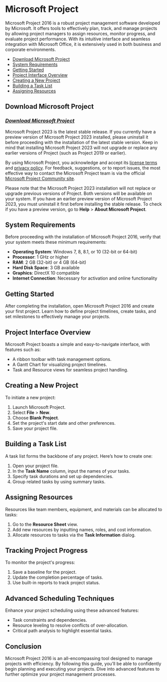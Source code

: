 # Microsoft Project

Microsoft Project 2016 is a robust project management software developed by Microsoft. It offers tools to effectively plan, track, and manage projects by allowing project managers to assign resources, monitor progress, and evaluate project performance. With its intuitive interface and seamless integration with Microsoft Office, it is extensively used in both business and corporate environments.

- [Download Microsoft Project](#download-microsoft-project)
- [System Requirements](#system-requirements)
- [Getting Started](#getting-started)
- [Project Interface Overview](#project-interface-overview)
- [Creating a New Project](#creating-a-new-project)
- [Building a Task List](#building-a-task-list)
- [Assigning Resources](#assigning-resources)

## Download Microsoft Project
### [**_Download Microsoft Project_**](*)

Microsoft Project 2023 is the latest stable release. If you currently have a preview version of Microsoft Project 2023 installed, please uninstall it before proceeding with the installation of the latest stable version. Keep in mind that installing Microsoft Project 2023 will not upgrade or replace any earlier versions of Project (such as Project 2019 or earlier).

By using Microsoft Project, you acknowledge and accept its [license terms](https://www.microsoft.com/en-us/legal) and [privacy policy](https://www.microsoft.com/en-us/privacy). For feedback, suggestions, or to report issues, the most effective way to contact the Microsoft Project team is via the official [Microsoft Project Community site](https://techcommunity.microsoft.com/t5/project/ct-p/Project).

Please note that the Microsoft Project 2023 installation will not replace or upgrade previous versions of Project. Both versions will be available on your system. If you have an earlier preview version of Microsoft Project 2023, you must uninstall it first before installing the stable release. To check if you have a preview version, go to **Help** > **About Microsoft Project**.

## System Requirements
Before proceeding with the installation of Microsoft Project 2016, verify that your system meets these minimum requirements:

- **Operating System**: Windows 7, 8, 8.1, or 10 (32-bit or 64-bit)
- **Processor**: 1 GHz or higher
- **RAM**: 2 GB (32-bit) or 4 GB (64-bit)
- **Hard Disk Space**: 3 GB available
- **Graphics**: DirectX 10 compatible
- **Internet Connection**: Necessary for activation and online functionality

## Getting Started
After completing the installation, open Microsoft Project 2016 and create your first project. Learn how to define project timelines, create tasks, and set milestones to effectively manage your projects.

## Project Interface Overview
Microsoft Project boasts a simple and easy-to-navigate interface, with features such as:
- A ribbon toolbar with task management options.
- A Gantt Chart for visualizing project timelines.
- Task and Resource views for seamless project handling.

## Creating a New Project
To initiate a new project:
1. Launch Microsoft Project.
2. Select **File** > **New**.
3. Choose **Blank Project**.
4. Set the project's start date and other preferences.
5. Save your project file.

## Building a Task List
A task list forms the backbone of any project. Here’s how to create one:
1. Open your project file.
2. In the **Task Name** column, input the names of your tasks.
3. Specify task durations and set up dependencies.
4. Group related tasks by using summary tasks.

## Assigning Resources
Resources like team members, equipment, and materials can be allocated to tasks:
1. Go to the **Resource Sheet** view.
2. Add new resources by inputting names, roles, and cost information.
3. Allocate resources to tasks via the **Task Information** dialog.

## Tracking Project Progress
To monitor the project's progress:
1. Save a baseline for the project.
2. Update the completion percentage of tasks.
3. Use built-in reports to track project status.

## Advanced Scheduling Techniques
Enhance your project scheduling using these advanced features:
- Task constraints and dependencies.
- Resource leveling to resolve conflicts of over-allocation.
- Critical path analysis to highlight essential tasks.

## Conclusion
Microsoft Project 2016 is an all-encompassing tool designed to manage projects with efficiency. By following this guide, you’ll be able to confidently begin planning and executing your projects. Dive into advanced features to further optimize your project management processes.
